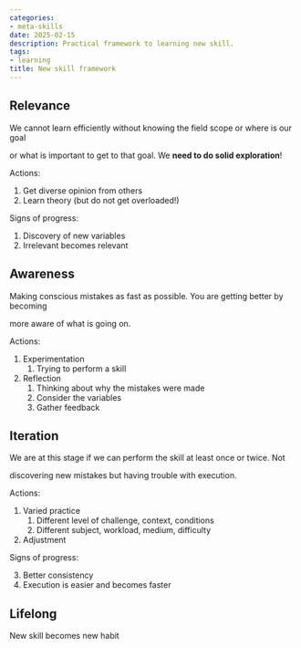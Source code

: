 ```yaml
---
categories:
- meta-skills
date: 2025-02-15
description: Practical framework to learning new skill.
tags:
- learning
title: New skill framework
---
```


## Relevance

We cannot learn efficiently without knowing the field scope or where is our goal

or what is important to get to that goal. We **need to do solid exploration**!

Actions:

1. Get diverse opinion from others
2. Learn theory (but do not get overloaded!)

Signs of progress:

1. Discovery of new variables
2. Irrelevant becomes relevant

## Awareness

Making conscious mistakes as fast as possible. You are getting better by becoming 

more aware of what is going on.

Actions:

1. Experimentation
	1. Trying to perform a skill
2. Reflection
	1. Thinking about why the mistakes were made
	2. Consider the variables
	3. Gather feedback

## Iteration

We are at this stage if we can perform the skill at least once or twice. Not

discovering new mistakes but having trouble with execution.

Actions:

1. Varied practice
	1. Different level of challenge, context, conditions
	2. Different subject, workload, medium, difficulty 
2. Adjustment

Signs of progress:

3. Better consistency
4. Execution is easier and becomes faster

## Lifelong

New skill becomes new habit
